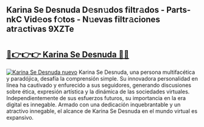 ## Karina Se Desnuda D𝚎sn𝚞dos filtr𝚊dos - Parts-nkC Vid𝚎os f𝚘tos - N𝚞evas filtr𝚊ciones atr𝚊ctivas 9XZTe

# <h2><a href="http://mb7vxb.tromn.icu/?c=Karina+Se+Desnuda">🔗👉👉👉 Karina Se Desnuda 🔗🔗</a></h2>

[![Karina Se Desnuda nuevo](https://i.imgur.com/pEAQMta.gif)](http://mb7vxb.tromn.icu/?c=Karina+Se+Desnuda)
Karina Se Desnuda, una persona multifacética y paradójica, desafía la comprensión simple. Su innovadora personalidad en línea ha cautivado y enfurecido a sus seguidores, generando discusiones sobre ética, expresión artística y la dinámica de las sociedades virtuales. Independientemente de sus esfuerzos futuros, su importancia en la era digital es innegable. Armado con una dedicación inquebrantable y un atractivo innegable, el alcance de Karina Se Desnuda en el mundo virtual es expansivo.
